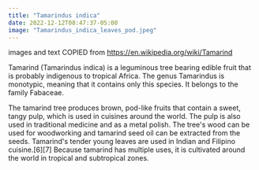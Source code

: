 ```yaml
---
title: "Tamarindus indica"
date: 2022-12-12T08:47:37-05:00
image: "Tamarindus_indica_leaves_pod.jpeg"
---
```


images and text COPIED from https://en.wikipedia.org/wiki/Tamarind

Tamarind (Tamarindus indica) is a leguminous tree bearing edible fruit that is probably indigenous to tropical Africa. The genus Tamarindus is monotypic, meaning that it contains only this species. It belongs to the family Fabaceae.

The tamarind tree produces brown, pod-like fruits that contain a sweet, tangy pulp, which is used in cuisines around the world. The pulp is also used in traditional medicine and as a metal polish. The tree's wood can be used for woodworking and tamarind seed oil can be extracted from the seeds. Tamarind's tender young leaves are used in Indian and Filipino cuisine.[6][7] Because tamarind has multiple uses, it is cultivated around the world in tropical and subtropical zones.